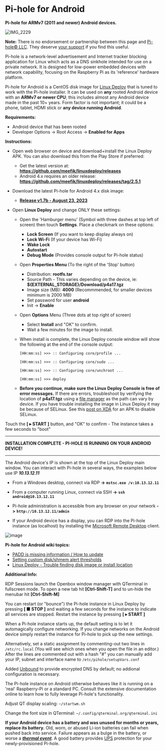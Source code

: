 # Pi-hole for Android
**Pi-hole for ARMv7 (2011 and newer) Android devices.**

![IMG_2229](https://user-images.githubusercontent.com/33142753/133272103-28c6eba3-d1f7-4e29-9c5b-7d96d9f94e9e.jpg)

**Note:** There is no endorsement or partnership between this page and [Pi-hole© LLC](https://pi-hole.net/). They deserve [your support](https://pi-hole.net/donate/) if you find this useful.

Pi-hole is a network-level advertisement and Internet tracker blocking application for Linux which acts as a DNS sinkhole intended for use on a private network. It is designed for low-power embedded devices with network capability, focusing on the Raspberry Pi as its 'reference' hardware platform.

Pi-hole for Android is a CentOS disk image for [Linux Deploy](https://play.google.com/store/apps/details?id=ru.meefik.linuxdeploy&hl=en_US&gl=US) that is tuned to work with the Pi-hole installer.  It can be used on **any** rooted Android device with an **ARMv7 or newer CPU**; this includes almost any Android device made in the past 10+ years. Form factor is not important; it could be a phone, tablet, HDMI stick or **any device running Android**.

**Requirements:**

- Android device that has been rooted
- Developer Options -> Root Access -> **Enabled for Apps**

**Instructions:**

- Open web browser on device and download+install the Linux Deploy APK.  You can also download this from the Play Store if preferred:

  - Get the latest version at: **https://github.com/meefik/linuxdeploy/releases**
  - Android 4.x requires an older release: **https://github.com/meefik/linuxdeploy/releases/tag/2.5.1**

-  Download the latest Pi-hole for Android 4.x disk image: 
   - **[Release v1.7b - August 23, 2023](https://github.com/DesktopECHO/Pi-hole-for-Android/releases/download/v1.7/p4a17b.tgz)**

- Open **Linux Deploy** and change ONLY these settings:
     -  Open the 'Hamburger menu' (Symbol with three dashes at top left of screen) then touch **Settings**.  Place a checkmark on these options:
        -  **Lock Screen** (If you want to keep display always on)
        -  **Lock Wi-Fi** (If your device has Wi-Fi)
        -  **Wake Lock** 
        -  **Autostart**
        -  **Debug Mode** (Provides console output for Pi-hole status)
     -  Open **Properties Menu** (To the right of the 'Stop' button)
        -  Distribution: **rootfs.tar**
        -  Source Path - This varies depending on the device, ie: **${EXTERNAL_STORAGE}/Download/p4a17.tgz**
        -  Image size (MB): **4000** (Recommmended, for smaller devices minimum is 2000 MB)
        -  Set password for user **android**
        -  Init -> **Enable**
     -  Open **Options** Menu (Three dots at top right of screen)
        -  Select **Install** and "OK" to confirm. 
        -  Wait a few minutes for the image to install.
          
     -  When install is complete, the Linux Deploy console window will show the following at the end of the console output: 

        `````[HH:mm:ss] >>> :: Configuring core/profile ...`````
        
        `````[HH:mm:ss] >>> :: Configuring core/sudo ...`````
        
        `````[HH:mm:ss] >>> :: Configuring core/unchroot ...`````
        
        `````[HH:mm:ss] >>> deploy`````
        
    -  **Before you continue, make sure the Linux Deploy Console is free of error messages.**  If there are errors, troubleshoot by verifying the location of **p4a17.tgz** using a [file manager](https://github.com/DesktopECHO/Pi-hole-for-Android/wiki/Trouble-finding-path-where-Pi%E2%80%90hole-image-is-downloaded,-or-errors-are-reported-during-creation-of-Pi%E2%80%90hole-disk-image.) as the path can vary by device.  If you have trouble installing the image in Linux Deploy it may be because of SELinux.  See this [post on XDA](https://forum.xda-developers.com/t/app-tool-2-0-official-the-selinux-switch.3656502/) for an APK to disable SELinux.  
  
Touch the **[ ▸ START ]** button, and "OK" to confirm - The instance takes a few seconds to "boot" 

-----------------------------------------------------------
**INSTALLATION COMPLETE - PI-HOLE IS RUNNING ON YOUR ANDROID DEVICE!**

-----------------------------------------------------------
The Android device's IP is shown at the top of the Linux Deploy main window.  You can interact with Pi-hole in several ways, the examples below use IP **_10.13.12.11_** 

 - From a Windows desktop, connect via RDP **->** **```mstsc.exe /v:10.13.12.11```**

 - From a computer running Linux, connect via SSH **->** **```ssh android@10.13.12.11```**

 - Pi-hole administration is accessible from any browser on your network **->** **```http://10.13.12.11/admin```**

 - If your Android device has a display, you can RDP into the Pi-hole instance (as localhost) by installing the [Microsoft Remote Desktop](https://play.google.com/store/apps/details?id=com.microsoft.rdc.androidx) client.

![image](https://user-images.githubusercontent.com/33142753/147254465-26443e85-6695-46e6-83f4-4c3ff1749804.png)

**Pi-hole for Android wiki topics:**

- [PADD is missing information / How to update](https://github.com/DesktopECHO/Pi-hole-for-Android/wiki/PADD-is-missing-information)
- [Setting custom disk/shmem alert thresholds](https://github.com/DesktopECHO/Pi-hole-for-Android/wiki/Setting-custom-alert-thresholds-for-disk-and-shmem-monitoring)
- [Linux Deploy - Trouble finding disk image or install location](https://github.com/DesktopECHO/Pi-hole-for-Android/wiki/Trouble-finding-path-where-Pi%E2%80%90hole-image-is-downloaded,-or-errors-are-reported-during-creation-of-Pi%E2%80%90hole-disk-image.)

**Additional Info:**

RDP Sessions launch the Openbox window manager with QTerminal in fullscreen mode.  To open a new tab hit **[Ctrl-Shift-T]** and to un-hide the menubar hit **[Ctrl-Shift-M]**

You can restart (or "bounce") the Pi-hole instance in Linux Deploy by pressing **[ ■ STOP ]** and waiting a few seconds for the instance to indicate all services are stopped.  Restart the instance by pressing **[ ▸ START ]**

When a Pi-hole instance starts up, the default setting is to let it automagically configure networking.  If you change networks on the Android device simply restart the instance for Pi-hole to pick up the new settings.

Alternatively, set a static assignment by commenting-out two lines in ```/etc/rc.local``` (You will see which ones when you open the file in an editor.)  After the lines are commented out with a hash "#" you can manually add your IP, subnet and interface name to ```/etc/pihole/setupVars.conf```

Added [Unbound](https://www.nlnetlabs.nl/projects/unbound/about) to provide encrypted DNS by default; no addional configuration is necessary.

The Pi-hole instance on Android otherwise behaves like it is running on a 'real' Raspberry-Pi or a standard PC.  Consult the extensive documentation online to learn how to fully leverage Pi-hole's functionality.

Adjust QT display scaling: ```~/startwm.sh``` 

Change the font size in QTerminal: ```~/.config/qterminal.org/qterminal.ini```

**If your Android device has a battery and was unused for months or years, replace its battery.**  Old, worn, or abused Li-ion batteries can fail when pushed back into service.  Failure appears as a bulge in the battery, or worse a [**_thermal event_**](https://www.urbandictionary.com/define.php?term=unexpected+thermal+event).  A good battery provides [UPS](https://en.wikipedia.org/wiki/Uninterruptible_power_supply) protection for your newly-provisioned Pi-hole.
